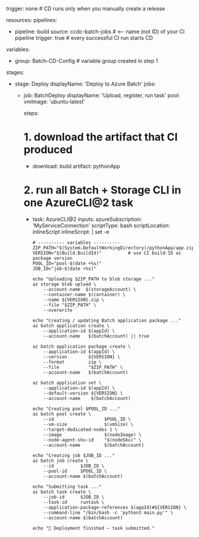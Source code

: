 trigger: none          # CD runs only when you manually create a release

resources:
  pipelines:
  - pipeline: build
    source: ccdc-batch-jobs            # <-- name (not ID) of your CI pipeline
    trigger: true                      # every successful CI run starts CD

variables:
- group: Batch-CD-Config               # variable group created in step 1

stages:
- stage: Deploy
  displayName: 'Deploy to Azure Batch'
  jobs:
  - job: BatchDeploy
    displayName: 'Upload, register, run task'
    pool:
      vmImage: 'ubuntu-latest'

    steps:
    # 1. download the artifact that CI produced
    - download: build
      artifact: pythonApp

    # 2. run all Batch + Storage CLI in one AzureCLI@2 task
    - task: AzureCLI@2
      inputs:
        azureSubscription: 'MyServiceConnection'
        scriptType: bash
        scriptLocation: inlineScript
        inlineScript: |
          set -e

          # ---------- variables ----------
          ZIP_PATH="$(System.DefaultWorkingDirectory)/pythonApp/app.zip"
          VERSION="$(Build.BuildId)"          # use CI build‑ID as package version
          POOL_ID="pool-$(date +%s)"
          JOB_ID="job-$(date +%s)"

          echo "Uploading $ZIP_PATH to blob storage ..."
          az storage blob upload \
              --account-name  $(storageAccount) \
              --container-name $(container) \
              --name ${VERSION}.zip \
              --file "$ZIP_PATH" \
              --overwrite

          echo "Creating / updating Batch application package ..."
          az batch application create \
              --application-id $(appId) \
              --account-name   $(batchAccount) || true

          az batch application package create \
              --application-id $(appId) \
              --version        ${VERSION} \
              --format         zip \
              --file           "$ZIP_PATH" \
              --account-name   $(batchAccount)

          az batch application set \
              --application-id $(appId) \
              --default-version ${VERSION} \
              --account-name    $(batchAccount)

          echo "Creating pool $POOL_ID ..."
          az batch pool create \
              --id                   $POOL_ID \
              --vm-size              $(vmSize) \
              --target-dedicated-nodes 1 \
              --image                $(nodeImage) \
              --node-agent-sku-id    "$(nodeSku)" \
              --account-name         $(batchAccount)

          echo "Creating job $JOB_ID ..."
          az batch job create \
              --id          $JOB_ID \
              --pool-id     $POOL_ID \
              --account-name $(batchAccount)

          echo "Submitting task ..."
          az batch task create \
              --job-id      $JOB_ID \
              --task-id     runtask \
              --application-package-references $(appId)#${VERSION} \
              --command-line "/bin/bash -c 'python3 main.py'" \
              --account-name $(batchAccount)

          echo "🎉 Deployment finished — task submitted."
